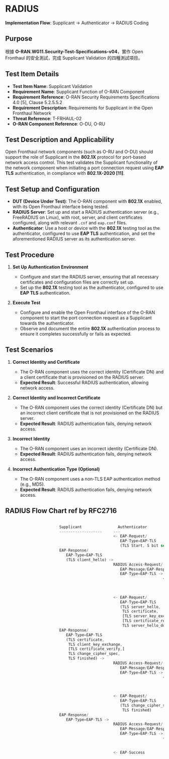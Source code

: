 # RADIUS

**Implementation Flow**: Supplicant → Authenticator → RADIUS Coding

## Purpose

根據 **O-RAN.WG11.Security-Test-Specifications-v04**，實作 Open Fronthaul 的安全測試，完成 Supplicant Validation 的四種測試項目。


## Test Item Details

- **Test Item Name**: Supplicant Validation
- **Requirement Name**: Supplicant Function of O-RAN Component
- **Requirement Reference**: O-RAN Security Requirements Specifications 4.0 [5], Clause 5.2.5.5.2
- **Requirement Description**: Requirements for Supplicant in the Open Fronthaul Network
- **Threat Reference**: T-FRHAUL-02
- **O-RAN Component Reference**: O-DU, O-RU

## Test Description and Applicability

Open Fronthaul network components (such as O-RU and O-DU) should support the role of Supplicant in the **802.1X** protocol for port-based network access control. This test validates the Supplicant functionality of the network component when initiating a port connection request using **EAP TLS** authentication, in compliance with **802.1X-2020 [11]**.

## Test Setup and Configuration

- **DUT (Device Under Test)**: The O-RAN component with **802.1X** enabled, with its Open Fronthaul interface being tested.
- **RADIUS Server**: Set up and start a RADIUS authentication server (e.g., FreeRADIUS on Linux), with root, server, and client certificates configured, along with relevant `.cnf` and `eap.conf` files.
- **Authenticator**: Use a host or device with the **802.1X** testing tool as the authenticator, configured to use **EAP TLS** authentication, and set the aforementioned RADIUS server as its authentication server.

## Test Procedure

1. **Set Up Authentication Environment**
   - Configure and start the RADIUS server, ensuring that all necessary certificates and configuration files are correctly set up.
   - Set up the **802.1X** testing tool as the authenticator, configured to use **EAP TLS** authentication.

2. **Execute Test**
   - Configure and enable the Open Fronthaul interface of the O-RAN component to start the port connection request as a Supplicant towards the authenticator.
   - Observe and document the entire **802.1X** authentication process to ensure it completes successfully or fails as expected.

## Test Scenarios

1. **Correct Identity and Certificate**
   - The O-RAN component uses the correct identity (Certificate DN) and a client certificate that is provisioned on the RADIUS server.
   - **Expected Result**: Successful RADIUS authentication, allowing network access.

2. **Correct Identity and Incorrect Certificate**
   - The O-RAN component uses the correct identity (Certificate DN) but an incorrect client certificate that is not provisioned on the RADIUS server.
   - **Expected Result**: RADIUS authentication fails, denying network access.

3. **Incorrect Identity**
   - The O-RAN component uses an incorrect identity (Certificate DN).
   - **Expected Result**: RADIUS authentication fails, denying network access.

4. **Incorrect Authentication Type (Optional)**
   - The O-RAN component uses a non-TLS EAP authentication method (e.g., MD5).
   - **Expected Result**: RADIUS authentication fails, denying network access.

## RADIUS Flow Chart ref by RFC2716
```js

                        Supplicant                Authenticator               RADIUS server
                        -------------------     ---                    -------------
                                                <- EAP-Request/
                                                   EAP-Type=EAP-TLS
                                                   (TLS Start, S bit set)
                        EAP-Response/
                           EAP-Type=EAP-TLS
                           (TLS client_hello) ->
                                                RADIUS Access-Request/
                                                   EAP-Message/EAP-Response/
                                                   EAP-Type=EAP-TLS ->
                                                                      <- RADIUS Access-Challenge/
                                                                         EAP-Message/
                                                                         EAP-Request/
                                                                         EAP-Type=EAP-TLS
                                                <- EAP-Request/
                                                   EAP-Type=EAP-TLS
                                                   (TLS server_hello,
                                                    TLS certificate,
                                                    [TLS server_key_exchange,]
                                                    [TLS certificate_request,]
                                                    TLS server_hello_done)
                        EAP-Response/
                           EAP-Type=EAP-TLS
                           (TLS certificate,
                            TLS client_key_exchange,
                            [TLS certificate_verify,]
                            TLS change_cipher_spec,
                            TLS finished) ->
                                                RADIUS Access-Request/
                                                   EAP-Message/EAP-Response/
                                                   EAP-Type=EAP-TLS ->
                                                                      <- RADIUS Access-Challenge/
                                                                         EAP-Message/
                                                                         EAP-Request/
                                                                         EAP-Type=EAP-TLS
                                                <- EAP-Request/
                                                   EAP-Type=EAP-TLS
                                                   (TLS change_cipher_spec,
                                                    TLS finished)
                        EAP-Response/
                           EAP-Type=EAP-TLS ->
                                                RADIUS Access-Request/
                                                   EAP-Message/EAP-Response/
                                                   EAP-Type=EAP-TLS ->
                                                                      <- RADIUS Access-Accept/
                                                                         EAP-Message/EAP-Success
                                                                         (other attributes)
                                                <- EAP-Success
```
